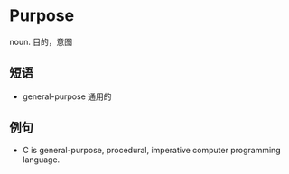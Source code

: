 # Purpose

noun. 目的，意图

## 短语

* general-purpose 通用的

## 例句

* C is general-purpose, procedural, imperative computer programming language.